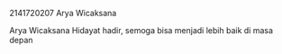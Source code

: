 2141720207 Arya Wicaksana

Arya Wicaksana Hidayat hadir, semoga bisa menjadi lebih baik di masa depan